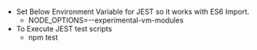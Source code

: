 * Set Below Environment Variable for JEST so it works with ES6 Import.
  * NODE_OPTIONS=--experimental-vm-modules
* To Execute JEST test scripts
  * npm test